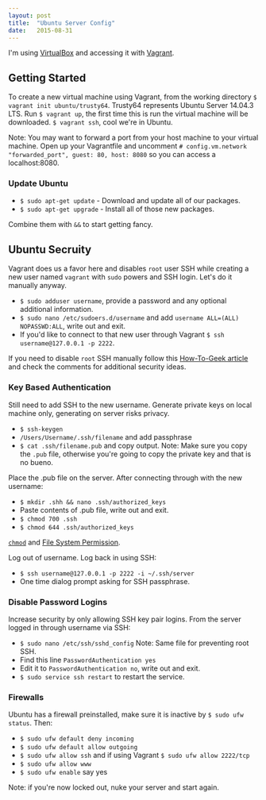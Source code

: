 ```yaml
---
layout: post
title:  "Ubuntu Server Config"
date:   2015-08-31
---
```


I'm using [VirtualBox](https://www.virtualbox.org/) and accessing it with [Vagrant](https://www.vagrantup.com/).

## Getting Started  

To create a new virtual machine using Vagrant, from the working directory `$ vagrant init ubuntu/trusty64`. Trusty64 represents Ubuntu Server 14.04.3 LTS. Run `$ vagrant up`, the first time this is run the virtual machine will be downloaded. `$ vagrant ssh`, cool we're in Ubuntu.

Note: You may want to forward a port from your host machine to your virtual machine. Open up your Vagrantfile and uncomment `# config.vm.network "forwarded_port", guest: 80, host: 8080` so you can access a localhost:8080.

### Update Ubuntu

* `$ sudo apt-get update` - Download and update all of our packages.
* `$ sudo apt-get upgrade` - Install all of those new packages.

Combine them with `&&` to start getting fancy.

## Ubuntu Secruity

Vagrant does us a favor here and disables `root` user SSH while creating a new user named `vagrant` with `sudo` powers and SSH login. Let's do it manually anyway.

* `$ sudo adduser username`, provide a password and any optional additional information.
* `$ sudo nano /etc/sudoers.d/username` and add `username ALL=(ALL) NOPASSWD:ALL`, write out and exit.
* If you'd like to connect to that new user through Vagrant `$ ssh username@127.0.0.1 -p 2222`.

If you need to disable `root` SSH manually follow this [How-To-Geek article](http://www.howtogeek.com/howto/linux/security-tip-disable-root-ssh-login-on-linux/) and check the comments for additional security ideas.

### Key Based Authentication

Still need to add SSH to the new username. Generate private keys on local machine only, generating on server risks privacy.

* `$ ssh-keygen`
* `/Users/Username/.ssh/filename` and add passphrase
* `$ cat .ssh/filename.pub` and copy output. Note: Make sure you copy the `.pub`
file, otherwise you're going to copy the private key and that is no bueno.

Place the .pub file on the server. After connecting through with the new username:

* `$ mkdir .shh && nano .ssh/authorized_keys`
* Paste contents of .pub file, write out and exit.
* `$ chmod 700 .ssh`
* `$ chmod 644 .ssh/authorized_keys`

[`chmod`](https://en.wikipedia.org/wiki/Chmod) and [File System Permission](https://en.wikipedia.org/wiki/File_system_permissions).

Log out of username. Log back in using SSH:

* `$ ssh username@127.0.0.1 -p 2222 -i ~/.ssh/server`
* One time dialog prompt asking for SSH passphrase.

### Disable Password Logins

Increase security by only allowing SSH key pair logins. From the server logged in through username via SSH:

* `$ sudo nano /etc/ssh/sshd_config` Note: Same file for preventing root SSH.
* Find this line `PasswordAuthentication yes`
* Edit it to `PasswordAuthentication no`, write out and exit.
* `$ sudo service ssh restart` to restart the service.

### Firewalls

Ubuntu has a firewall preinstalled, make sure it is inactive by `$ sudo ufw status`. Then:

* `$ sudo ufw default deny incoming`
* `$ sudo ufw default allow outgoing`
* `$ sudo ufw allow ssh` and if using Vagrant `$ sudo ufw allow 2222/tcp`
* `$ sudo ufw allow www`
* `$ sudo ufw enable` say yes

Note: if you're now locked out, nuke your server and start again.
